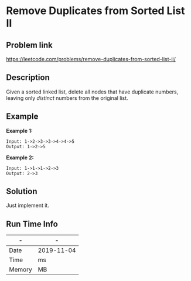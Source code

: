 #  Remove Duplicates from Sorted List II

## Problem link
https://leetcode.com/problems/remove-duplicates-from-sorted-list-ii/ 

## Description
Given a sorted linked list, delete all nodes that have duplicate numbers,
 leaving only *distinct* numbers from the original list.



## Example

**Example 1:**

```
Input: 1->2->3->3->4->4->5
Output: 1->2->5
```

**Example 2:**

```
Input: 1->1->1->2->3
Output: 2->3
```




## Solution


Just implement it.


## Run Time Info

\- | \-
------------ | -------------
Date | 2019-11-04
Time | ms
Memory | MB	



